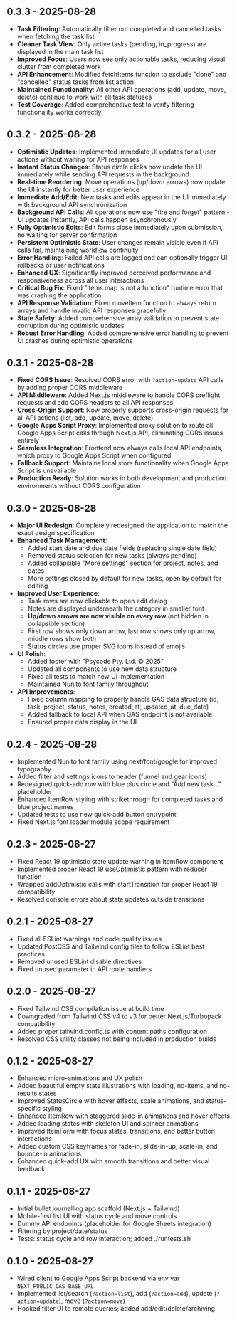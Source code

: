 ## 0.3.3 - 2025-08-28

- **Task Filtering**: Automatically filter out completed and cancelled tasks when fetching the task list
- **Cleaner Task View**: Only active tasks (pending, in_progress) are displayed in the main task list
- **Improved Focus**: Users now see only actionable tasks, reducing visual clutter from completed work
- **API Enhancement**: Modified fetchItems function to exclude "done" and "cancelled" status tasks from list action
- **Maintained Functionality**: All other API operations (add, update, move, delete) continue to work with all task statuses
- **Test Coverage**: Added comprehensive test to verify filtering functionality works correctly

## 0.3.2 - 2025-08-28

- **Optimistic Updates**: Implemented immediate UI updates for all user actions without waiting for API responses
- **Instant Status Changes**: Status circle clicks now update the UI immediately while sending API requests in the background
- **Real-time Reordering**: Move operations (up/down arrows) now update the UI instantly for better user experience
- **Immediate Add/Edit**: New tasks and edits appear in the UI immediately with background API synchronization
- **Background API Calls**: All operations now use "fire and forget" pattern - UI updates instantly, API calls happen asynchronously
- **Fully Optimistic Edits**: Edit forms close immediately upon submission, no waiting for server confirmation
- **Persistent Optimistic State**: User changes remain visible even if API calls fail, maintaining workflow continuity
- **Error Handling**: Failed API calls are logged and can optionally trigger UI rollbacks or user notifications
- **Enhanced UX**: Significantly improved perceived performance and responsiveness across all user interactions
- **Critical Bug Fix**: Fixed "items.map is not a function" runtime error that was crashing the application
- **API Response Validation**: Fixed moveItem function to always return arrays and handle invalid API responses gracefully
- **State Safety**: Added comprehensive array validation to prevent state corruption during optimistic updates
- **Robust Error Handling**: Added comprehensive error handling to prevent UI crashes during optimistic operations

## 0.3.1 - 2025-08-28

- **Fixed CORS Issue**: Resolved CORS error with `?action=update` API calls by adding proper CORS middleware
- **API Middleware**: Added Next.js middleware to handle CORS preflight requests and add CORS headers to all API responses
- **Cross-Origin Support**: Now properly supports cross-origin requests for all API actions (list, add, update, move, delete)
- **Google Apps Script Proxy**: Implemented proxy solution to route all Google Apps Script calls through Next.js API, eliminating CORS issues entirely
- **Seamless Integration**: Frontend now always calls local API endpoints, which proxy to Google Apps Script when configured
- **Fallback Support**: Maintains local store functionality when Google Apps Script is unavailable
- **Production Ready**: Solution works in both development and production environments without CORS configuration

## 0.3.0 - 2025-08-28

- **Major UI Redesign**: Completely redesigned the application to match the exact design specification
- **Enhanced Task Management**: 
  - Added start date and due date fields (replacing single date field)
  - Removed status selection for new tasks (always pending)
  - Added collapsible "More settings" section for project, notes, and dates
  - More settings closed by default for new tasks, open by default for editing
- **Improved User Experience**:
  - Task rows are now clickable to open edit dialog
  - Notes are displayed underneath the category in smaller font
  - **Up/down arrows are now visible on every row** (not hidden in collapsible section)
  - First row shows only down arrow, last row shows only up arrow, middle rows show both
  - Status circles use proper SVG icons instead of emojis
- **UI Polish**:
  - Added footer with "Psycode Pty. Ltd. © 2025"
  - Updated all components to use new data structure
  - Fixed all tests to match new UI implementation
  - Maintained Nunito font family throughout
- **API Improvements**:
  - Fixed column mapping to properly handle GAS data structure (id, task, project, status, notes, created_at, updated_at, due_date)
  - Added fallback to local API when GAS endpoint is not available
  - Ensured proper data display in the UI

## 0.2.4 - 2025-08-28

- Implemented Nunito font family using next/font/google for improved typography
- Added filter and settings icons to header (funnel and gear icons)
- Redesigned quick-add row with blue plus circle and "Add new task..." placeholder
- Enhanced ItemRow styling with strikethrough for completed tasks and blue project names
- Updated tests to use new quick-add button entrypoint
- Fixed Next.js font loader module scope requirement

## 0.2.3 - 2025-08-27

- Fixed React 19 optimistic state update warning in ItemRow component
- Implemented proper React 19 useOptimistic pattern with reducer function
- Wrapped addOptimistic calls with startTransition for proper React 19 compatibility
- Resolved console errors about state updates outside transitions

## 0.2.1 - 2025-08-27

- Fixed all ESLint warnings and code quality issues
- Updated PostCSS and Tailwind config files to follow ESLint best practices
- Removed unused ESLint disable directives
- Fixed unused parameter in API route handlers

## 0.2.0 - 2025-08-27

- Fixed Tailwind CSS compilation issue at build time
- Downgraded from Tailwind CSS v4 to v3 for better Next.js/Turbopack compatibility
- Added proper tailwind.config.ts with content paths configuration
- Resolved CSS utility classes not being included in production builds

## 0.1.2 - 2025-08-27

- Enhanced micro-animations and UX polish
- Added beautiful empty state illustrations with loading, no-items, and no-results states
- Improved StatusCircle with hover effects, scale animations, and status-specific styling
- Enhanced ItemRow with staggered slide-in animations and hover effects
- Added loading states with skeleton UI and spinner animations
- Improved ItemForm with focus states, transitions, and better button interactions
- Added custom CSS keyframes for fade-in, slide-in-up, scale-in, and bounce-in animations
- Enhanced quick-add UX with smooth transitions and better visual feedback

## 0.1.1 - 2025-08-27

- Initial bullet journalling app scaffold (Next.js + Tailwind)
- Mobile-first list UI with status cycle and move controls
- Dummy API endpoints (placeholder for Google Sheets integration)
- Filtering by project/date/status
- Tests: status cycle and row interaction; added ./runtests.sh

## 0.1.0 - 2025-08-27

- Wired client to Google Apps Script backend via env var `NEXT_PUBLIC_GAS_BASE_URL`
- Implemented list/search (`?action=list`), add (`?action=add`), update (`?action=update`), move (`?action=move`)
- Hooked filter UI to remote queries; added add/edit/delete/archiving


